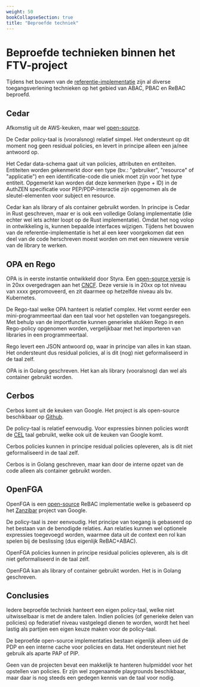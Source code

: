 ```yaml
---
weight: 50
bookCollapseSection: true
title: "Beproefde techniek"
---
```


# Beproefde technieken binnen het FTV-project

Tijdens het bouwen van de [referentie-implementatie](../../4.implementatie) zijn al diverse toegangsverlening technieken 
op het gebied van ABAC, PBAC en ReBAC beproefd.

## Cedar
Afkomstig uit de AWS-keuken, maar wel [open-source]().

De Cedar policy-taal is (vooralsnog) relatief simpel.
Het ondersteunt op dit moment nog geen residual policies,
en levert in principe alleen een ja/nee antwoord op.

Het Cedar data-schema gaat uit van policies, attributen en entiteiten.
Entiteiten worden gekenmerkt door een type (bv.: "gebruiker", "resource" of "applicatie")
en een identificatie-code die uniek moet zijn voor het type entiteit.
Opgemerkt kan worden dat deze kenmerken (type + ID) in de AuthZEN specificatie voor PEP/PDP-interactie
zijn opgenomen als de sleutel-elementen voor subject en resource.

Cedar kan als library of als container gebruikt worden.
In principe is Cedar in Rust geschreven,
maar er is ook een volledige Golang implementatie (die echter wel iets achter loopt op de Rust implementatie).
Omdat het nog volop in ontwikkeling is, kunnen bepaalde interfaces wijzigen.
Tijdens het bouwen van de referentie-implementatie is het al een keer voorgekomen
dat een deel van de code herschreven moest worden om met een nieuwere versie van de library te werken.

## OPA en Rego
OPA is in eerste instantie ontwikkeld door Styra.
Een [open-source versie]() is in 20xx overgedragen aan het [CNCF]().
Deze versie is in 20xx op tot niveau van xxxx gepromoveerd, en zit daarmee op hetzelfde niveau als bv. Kubernetes.

De Rego-taal welke OPA hanteert is relatief complex.
Het vormt eerder een mini-programmeertaal dan een taal voor het opstellen van toegangsregels.
Met behulp van de importfunctie kunnen generieke stukken Rego in een Rego-policy opgenomen worden,
vergelijkbaar met het importeren van libraries in een programmeertaal.

Rego levert een JSON antwoord op, waar in principe van alles in kan staan.
Het ondersteunt dus residual policies, al is dit (nog) niet geformaliseerd in de taal zelf.

OPA is in Golang geschreven.
Het kan als library (vooralsnog) dan wel als container gebruikt worden.

## Cerbos
Cerbos komt uit de keuken van Google.
Het project is als open-source beschikbaar op [Github]().

De policy-taal is relatief eenvoudig.
Voor expressies binnen policies wordt de [CEL]() taal gebruikt, welke ook uit de keuken van Google komt.

Cerbos policies kunnen in principe residual policies opleveren, als is dit niet geformaliseerd in de taal zelf.

Cerbos is in Golang geschreven, maar kan door de interne opzet van de code alleen als container gebruikt worden.

## OpenFGA
OpenFGA is een [open-source]() ReBAC implementatie welke is gebaseerd op het [Zanzibar]() project van Google.

De policy-taal is zeer eenvoudig.
Het principe van toegang is gebaseerd op het bestaan van de benodigde relaties.
Aan relaties kunnen wel optionele expressies toegevoegd worden, 
waarmee data uit de context een rol kan spelen bij de beslissing (dus eigenlijk ReBAC+ABAC).

OpenFGA policies kunnen in principe residual policies opleveren, als is dit niet geformaliseerd in de taal zelf.

OpenFGA kan als library of container gebruikt worden.
Het is in Golang geschreven.

## Conclusies
Iedere beproefde techniek hanteert een eigen policy-taal, welke niet uitwisselbaar is met de andere talen.
Indien policies (of generieke delen van policies) op federatief niveau vastgelegd dienen te worden,
wordt het heel lastig als partijen een eigen keuze maken voor de policy-taal.

De beproefde open-source implementaties bestaan eigenlijk alleen uid de PDP en een interne cache voor policies en data.
Het ondersteunt niet het gebruik als aparte PAP of PIP.

Geen van de projecten bevat een makkelijk te hanteren hulpmiddel voor het opstellen van policies.
Er zijn wel zogenaamde playgrounds beschikbaar, maar daar is nog steeds een gedegen kennis van de taal voor nodig.
